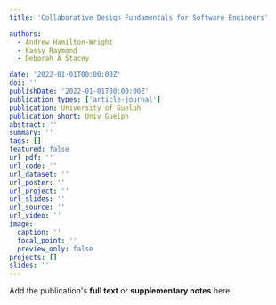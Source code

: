 ```yaml
---
title: 'Collaborative Design Fundamentals for Software Engineers'

authors:
  - Andrew Hamilton-Wright
  - Kassy Raymond
  - Deborah A Stacey

date: '2022-01-01T00:00:00Z'
doi: ''
publishDate: '2022-01-01T00:00:00Z'
publication_types: ['article-journal']
publication: University of Guelph
publication_short: Univ Guelph
abstract: ''
summary: ''
tags: []
featured: false
url_pdf: ''
url_code: ''
url_dataset: ''
url_poster: ''
url_project: ''
url_slides: ''
url_source: ''
url_video: ''
image:
  caption: ''
  focal_point: ''
  preview_only: false
projects: []
slides: ''
---
```

Add the publication's **full text** or **supplementary notes** here.